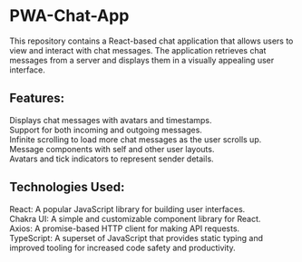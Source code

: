 # PWA-Chat-App
This repository contains a React-based chat application that allows users to view and interact with chat messages. The application retrieves chat messages from a server and displays them in a visually appealing user interface.

## Features:
Displays chat messages with avatars and timestamps.<br>
Support for both incoming and outgoing messages.<br>
Infinite scrolling to load more chat messages as the user scrolls up.<br>
Message components with self and other user layouts.<br>
Avatars and tick indicators to represent sender details.<br>
## Technologies Used:
React: A popular JavaScript library for building user interfaces.<br>
Chakra UI: A simple and customizable component library for React.<br>
Axios: A promise-based HTTP client for making API requests.<br>
TypeScript: A superset of JavaScript that provides static typing and improved tooling for increased code safety and productivity.<br>

